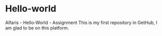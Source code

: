 # Hello-world
Alfaris - Hello-World - Assignment
This is my first repository in GetHub,
I am glad to be on this platform.
